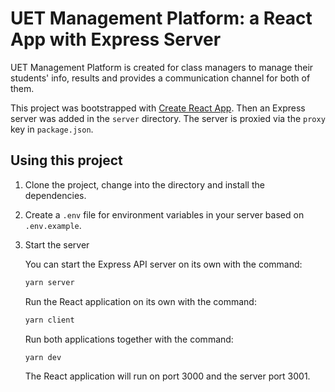 # UET Management Platform: a React App with Express Server

UET Management Platform is created for class managers to manage their students' info, results and provides a communication channel for both of them.

This project was bootstrapped with [Create React App](https://github.com/facebookincubator/create-react-app). Then an Express server was added in the `server` directory. The server is proxied via the `proxy` key in `package.json`.

## Using this project

1. Clone the project, change into the directory and install the dependencies.

2. Create a `.env` file for environment variables in your server based on `.env.example`.

3. Start the server

   You can start the Express API server on its own with the command:

   ```bash
   yarn server
   ```

   Run the React application on its own with the command:

   ```bash
   yarn client
   ```

   Run both applications together with the command:

   ```bash
   yarn dev
   ```

   The React application will run on port 3000 and the server port 3001.
